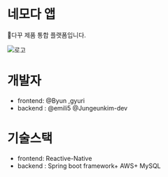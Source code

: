 # 네모다 앱
📖다꾸 제품 통합 플랫폼입니다.

![로고](https://user-images.githubusercontent.com/88500087/152838539-178b49c7-b646-4417-b9fc-e2aa26523106.PNG)


# 개발자
- frontend: @Byun ,gyuri <br>
- backend : @emili5 @Jungeunkim-dev

 # 기술스택
 - frontend: Reactive-Native<br>
 - backend : Spring boot framework+ AWS+ MySQL
 
 
  


  







